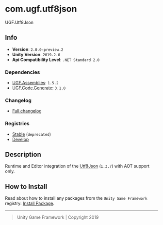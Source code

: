 # com.ugf.utf8json

UGF.Utf8Json

## Info

- **Version**: `2.0.0-preview.2`
- **Unity Version**: `2019.2.0`
- **Api Compatibility Level**: `.NET Standard 2.0`

### Dependencies

- [UGF.Assemblies](https://github.com/unity-game-framework/ugf-assemblies): `1.5.2`
- [UGF.Code.Generate](https://github.com/unity-game-framework/ugf-code-generate): `3.1.0`

### Changelog

- [Full changelog][1]

### Registries

- [Stable][2] (`deprecated`)
- [Develop][3]

## Description

Runtime and Editor integration of the [Utf8Json](https://github.com/neuecc/Utf8Json) (`1.3.7`) with AOT support only.

## How to Install

Read about how to install any packages from the `Unity Game Framework` registry: [Install Package][4].

---
> Unity Game Framework | Copyright 2019

[1]: changelog.md
[2]: https://bintray.com/unity-game-framework/stable/com.ugf.utf8json
[3]: https://bintray.com/unity-game-framework/dev/com.ugf.utf8json
[4]: https://github.com/unity-game-framework/ugf-documentation/wiki/Install-Package
